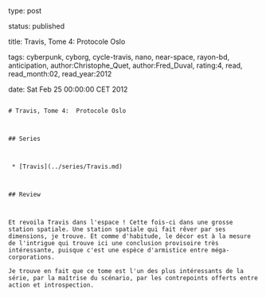 type: post
status: published
title: Travis, Tome 4:  Protocole Oslo
tags:  cyberpunk,  cyborg,  cycle-travis,  nano,  near-space,  rayon-bd, anticipation, author:Christophe_Quet, author:Fred_Duval, rating:4, read, read_month:02, read_year:2012
date: Sat Feb 25 00:00:00 CET 2012
~~~~~~
# Travis, Tome 4:  Protocole Oslo

## Series

 * [Travis](../series/Travis.md)

## Review

Et revoila Travis dans l'espace ! Cette fois-ci dans une grosse station spatiale. Une station spatiale qui fait rêver par ses dimensions, je trouve. Et comme d'habitude, le décor est à la mesure de l'intrigue qui trouve ici une conclusion provisoire très intéressante, puisque c'est une espèce d'armistice entre méga-corporations.  
Je trouve en fait que ce tome est l'un des plus intéressants de la série, par la maîtrise du scénario, par les contrepoints offerts entre action et introspection.